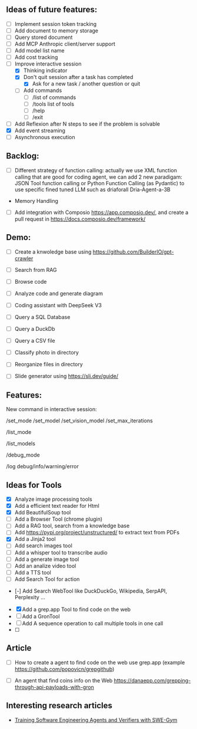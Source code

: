 ## Ideas of future features:

- [ ] Implement session token tracking
- [ ] Add document to memory storage
- [ ] Query stored document
- [ ] Add MCP Anthropic client/server support
- [ ] Add model list name 
- [ ] Add cost tracking
- [ ] Improve interactive session
    - [X] Thinking indicator
    - [X] Don't quit session after a task has completed 
        - [X] Ask for a new task / another question or quit 
    - [ ] Add commands 
        - [ ] /list of commands
        - [ ] /tools list of tools
        - [ ] /help
        - [ ] /exit
- [ ] Add Reflexion after N steps to see if the problem is solvable
- [X] Add event streaming
- [ ] Asynchronous execution

## Backlog:

- [ ] Different strategy of function calling: actually we use XML function calling that are good for coding agent, we can add 2 new paradigam: JSON Tool function calling or Python Function Calling (as Pydantic) to use specific fined tuned LLM such as driaforall Dria-Agent-a-3B
- Memory Handling 
- [ ] Add integration with Composio https://app.composio.dev/, and create a pull request in https://docs.composio.dev/framework/ 


## Demo:

- [ ] Create a knwoledge base using https://github.com/BuilderIO/gpt-crawler 
- [ ] Search from RAG
- [ ] Browse code 
- [ ] Analyze code and generate diagram
- [ ] Coding assistant with DeepSeek V3
- [ ] Query a SQL Database
- [ ] Query a DuckDb 
- [ ] Query a CSV file
- [ ] Classify photo in directory
- [ ] Reorganize files in directory
- [ ] Slide generator using https://sli.dev/guide/ 


## Features:

New command in interactive session:

/set_mode 
/set_model
/set_vision_model
/set_max_iterations

/list_mode

/list_models

/debug_mode

/log debug/info/warning/error


## Ideas for Tools

- [X] Analyze image processing tools
- [X] Add a efficient text reader for Html
- [X] Add BeautifulSoup tool
- [ ] Add a Browser Tool (chrome plugin)
- [ ] Add a RAG tool, search from a knowledge base
- [ ] Add https://pypi.org/project/unstructured/ to extract text from PDFs
- [X] Add a Jinja2 tool
- [ ] Add search images tool
- [ ] Add a whisper tool to transcribe audio
- [ ] Add a generate image tool
- [ ] Add an analize video tool
- [ ] Add a TTS tool
- [ ] Add Search Tool for action
- [-] Add Search WebTool like DuckDuckGo, Wikipedia, SerpAPI, Perplexity ...
- [X] Add a grep.app Tool to find code on the web
- [ ] Add a GronTool 
- [ ] Add A sequence operation to call multiple tools in one call
- [ ]



## Article

- [ ] How to create a agent to find code on the web use grep.app (example https://github.com/popovicn/grepgithub)
- [ ] An agent that find coins info on the Web https://danaepp.com/grepping-through-api-payloads-with-gron 



## Interesting research articles

- [Training Software Engineering Agents and Verifiers with SWE-Gym](https://arxiv.org/pdf/2412.21139)